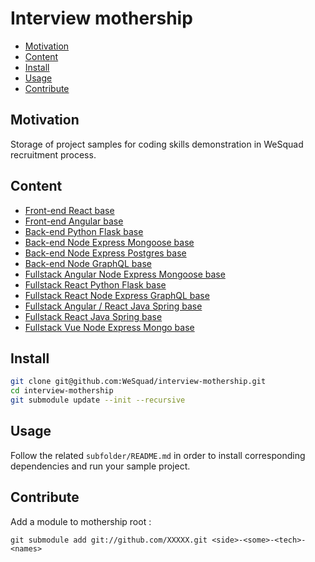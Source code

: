 # Interview mothership

<!-- toc -->

- [Motivation](#motivation)
- [Content](#content)
- [Install](#install)
- [Usage](#usage)
- [Contribute](#contribute)

<!-- tocstop -->

## Motivation

Storage of project samples for coding skills demonstration in WeSquad recruitment process.

## Content

- [Front-end React base](https://github.com/facebook/create-react-app)
- [Front-end Angular base](https://github.com/angular/angular-cli)
- [Back-end Python Flask base](https://github.com/antkahn/flask-api-starter-kit)
- [Back-end Node Express Mongoose base](https://github.com/diegohaz/rest)
- [Back-end Node Express Postgres base](https://github.com/DayOnePl/dos-server)
- [Back-end Node GraphQL base](https://github.com/glennreyes/graphpack)
- [Fullstack Angular Node Express Mongoose base](https://github.com/DavideViolante/Angular-Full-Stack)
- [Fullstack React Python Flask base](https://github.com/dternyak/React-Redux-Flask)
- [Fullstack React Node Express GraphQL base](https://github.com/kriasoft/react-starter-kit)
- [Fullstack Angular / React Java Spring base](https://github.com/jhipster/generator-jhipster)
- [Fullstack React Java Spring base](https://github.com/pugnascotia/spring-react-boilerplate)
- [Fullstack Vue Node Express Mongo base](https://github.com/icebob/vue-express-mongo-boilerplate)

## Install

```sh
git clone git@github.com:WeSquad/interview-mothership.git
cd interview-mothership
git submodule update --init --recursive
```

## Usage

Follow the related `subfolder/README.md` in order to install corresponding dependencies and run your sample project.

## Contribute

Add a module to mothership root :
```
git submodule add git://github.com/XXXXX.git <side>-<some>-<tech>-<names>
```
